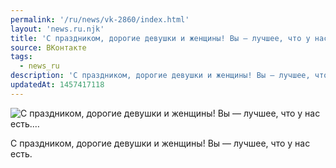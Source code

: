 ```yaml
---
permalink: '/ru/news/vk-2860/index.html'
layout: 'news.ru.njk'
title: 'С праздником, дорогие девушки и женщины! Вы — лучшее, что у нас есть.…'
source: ВКонтакте
tags:
  - news_ru
description: 'С праздником, дорогие девушки и женщины! Вы — лучшее, что у нас есть.…'
updatedAt: 1457417118
---
```

![С праздником, дорогие девушки и женщины! Вы — лучшее, что у нас есть.…](https://sun9-38.userapi.com/impf/c630527/v630527484/1c9e1/nyFuLfVfhVY.jpg?size=480x673&quality=96&proxy=1&sign=20ccf6830a47134bb1fdcd37ed1ea025&c_uniq_tag=wDIRKLlkW7QSbALe_SZlj7qNFim8cr18YrxGGRFkBpI&type=album)

С праздником, дорогие девушки и женщины! Вы — лучшее, что у нас есть.
